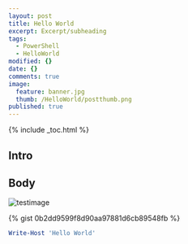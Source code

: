 ```yaml
---
layout: post
title: Hello World
excerpt: Excerpt/subheading
tags:
  - PowerShell
  - HelloWorld
modified: {}
date: {}
comments: true
image:
  feature: banner.jpg
  thumb: /HelloWorld/postthumb.png
published: true
---
```

{% include _toc.html %}

## Intro



## Body

![testimage](/images/HelloWorld/testimage.JPG)

{% gist 0b2dd9599f8d90aa97881d6cb89548fb %}

```powershell
Write-Host 'Hello World'
```
